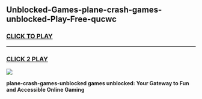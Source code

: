 
## Unblocked-Games-plane-crash-games-unblocked-Play-Free-qucwc
<h3>
<a href="https://premium76.site?title=plane-crash-games-unblocked&ref=09A">CLICK TO PLAY</a></h3>
<hr>

<h3>
<a href="https://premium76.site?title=plane-crash-games-unblocked&ref=09A">CLICK 2 PLAY</a>
  
</h3>

<a href="https://premium76.site?title=plane-crash-games-unblocked&ref=09A"><img src="https://clearcache.store/games.png"></a>


**plane-crash-games-unblocked games unblocked: Your Gateway to Fun and Accessible Online Gaming**
